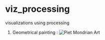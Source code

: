 # viz_processing
visualizations using processing

1) Geometrical painting : ![Piet Mondrian Art](piet_mondrian_art)
